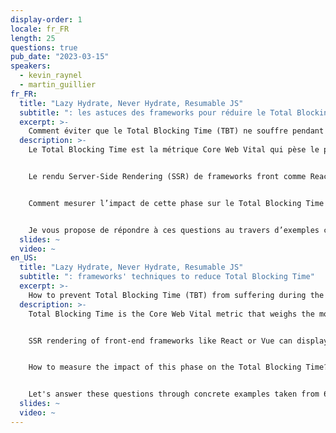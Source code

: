 ```yaml
---
display-order: 1
locale: fr_FR
length: 25
questions: true
pub_date: "2023-03-15"
speakers:
  - kevin_raynel
  - martin_guillier
fr_FR:
  title: "Lazy Hydrate, Never Hydrate, Resumable JS"
  subtitle: ": les astuces des frameworks pour réduire le Total Blocking Time"
  excerpt: >-
    Comment éviter que le Total Blocking Time (TBT) ne souffre pendant la phase de réhydratation qui suit le Server-Side Rendering (SSR) ?
  description: >-
    Le Total Blocking Time est la métrique Core Web Vital qui pèse le plus dans votre score Lighthouse, avec 30% de la note finale. Que vous soyez curieux de comprendre ce qui se cache derrière cet indicateur ou que vous vous soyez déjà cassé les dents à essayer de l’optimiser, ce talk est pour vous !


    Le rendu Server-Side Rendering (SSR) de frameworks front comme React ou Vue permet d’afficher une page HTML pré-construite. Cela optimise le Largest Contentful Paint et le Cumulative Layout Shift. Cependant, une fois cette première étape d’affichage réalisée, il reste à rendre le site dynamique : c’est la phase d’hydratation. Cette phase instancie l’ensemble des composants de la page avec leurs données et tous les listeners associés.


    Comment mesurer l’impact de cette phase sur le Total Blocking Time ? Est-ce que l’hydratation est la seule source de blocking time ? Comment mettre concrètement en pratique la recommandation d'alléger le thread principal ? Quelle est la réponse à cette lourde phase d’hydratation proposée par les framework front les plus récents comme Astro ou Qwik ?


    Je vous propose de répondre à ces questions au travers d’exemples concrets tirés de 6 mois d’accompagnement d’un site e-commerce à grande fréquentation (top 10 français), avec comme résultat une amélioration de 25% de leur TBT et 20 points de gagnés sur leur score de performance Lighthouse.
  slides: ~
  video: ~
en_US:
  title: "Lazy Hydrate, Never Hydrate, Resumable JS"
  subtitle: ": frameworks' techniques to reduce Total Blocking Time"
  excerpt: >-
    How to prevent Total Blocking Time (TBT) from suffering during the post Server-Side Rendering (SSR) rehydration phase?
  description: >-
    Total Blocking Time is the Core Web Vital metric that weighs the most in your Lighthouse score, with 30% of the final score. Whether you're curious to understand what's behind this metric or you've already busted your butt trying to optimize it, this talk is for you!


    SSR rendering of front-end frameworks like React or Vue can display a pre-built HTML page to optimize the Largest Contentful Paint (LCP) and Cumulative Layout Shift (CLS). However, once this first display step is done, you still have to make the site dynamic: this is the hydration phase. This phase instantiates all the components of the page with their data and all the associated listeners.


    How to measure the impact of this phase on the Total Blocking Time?  Is hydration the only source of blocking time? How to concretely put into practice the recommendation to lighten the main thread? What is the answer to this heavy hydration phase proposed by the most recent front-end frameworks like Astro or Qwik?


    Let's answer these questions through concrete examples taken from 6 months of support of a high traffic e-commerce site (French top 10), with as a result a 25% improvement of their TBT and 20 points gained on their Lighthouse performance score.
  slides: ~
  video: ~
---
```

